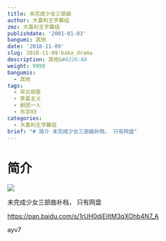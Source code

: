 ```yaml
---
title: 未完成少女三部曲
author: 大喜利王字幕组
zmz: 大喜利王字幕组
publishdate: '2001-01-03'
bangumi: 其他
date: '2018-11-09'
slug: 2018-11-09-baka_drama
description: 其他&#8226;NA
weight: 9999
bangumis:
  - 其他
tags:
  - 早见明里
  - 笨蛋主义
  - 剧团一人
  - 东京03
categories:
  - 大喜利王字幕组
brief: "# 简介 未完成少女三部曲补档， 只有网盘"
---
```


# 简介 

![](https://i.imgur.com/MAB0Wow.jpg)

未完成少女三部曲补档， 只有网盘

https://pan.baidu.com/s/1rUH0djEjItM3qXOhb4N7_A

ayv7
